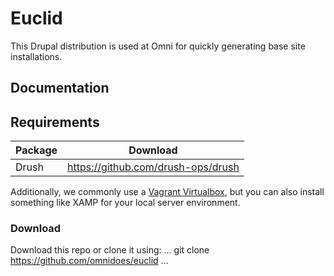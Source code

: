 Euclid
==========

This Drupal distribution is used at Omni for quickly generating base site installations.

Documentation
-------------

Requirements
----------

| Package | Download |
| ------- | -------- |
| Drush | https://github.com/drush-ops/drush |

Additionally, we commonly use a [Vagrant Virtualbox](https://www.vagrantup.com/), but you can also install something like XAMP for your local server environment.

### Download

Download this repo or clone it using:
...
git clone https://github.com/omnidoes/euclid
...